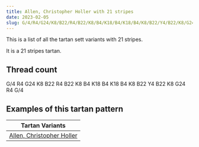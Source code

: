 ```yaml
---
title: Allen, Christopher Holler with 21 stripes
date: 2023-02-05
slug: G/4/R4/G24/K8/B22/R4/B22/K8/B4/K18/B4/K18/B4/K8/B22/Y4/B22/K8/G24/R4/G/4
---
```

This is a list of all the tartan sett variants with 21 stripes.

It is a 21 stripes tartan.


## Thread count
G/4 R4 G24 K8 B22 R4 B22 K8 B4 K18 B4 K18 B4 K8 B22 Y4 B22 K8 G24 R4 G/4

## Examples of this tartan pattern

| Tartan Variants |
|---------------|
| [Allen, Christopher Holler](/variants/g/4/r4/g24/k8/b22/r4/b22/k8/b4/k18/b4/k18/b4/k8/b22/y4/b22/k8/g24/r4/g/4-b304080-g008000-k000000-rc00000-yf0c000)||
